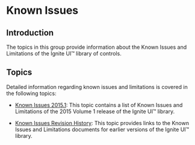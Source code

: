 ﻿<!--
|metadata|
{
    "fileName": "known-issues",
    "controlName": "",
    "tags": []
}
|metadata|
-->

# Known Issues


## Introduction

The topics in this group provide information about the Known Issues and Limitations of the Ignite UI™ library of controls.

## Topics

Detailed information regarding known issues and limitations is covered in the following topics:

- [Known Issues 2015.1](Known-Issues-and-Limitations-2015-Volume-1.html): This topic contains a list of Known Issues and Limitations of the 2015 Volume 1 release of the Ignite UI™ library.

- [Known Issues Revision History](Known-Issues-Revision-History.html): This topic provides links to the Known Issues and Limitations documents for earlier versions of the Ignite UI™ library.





 

 


